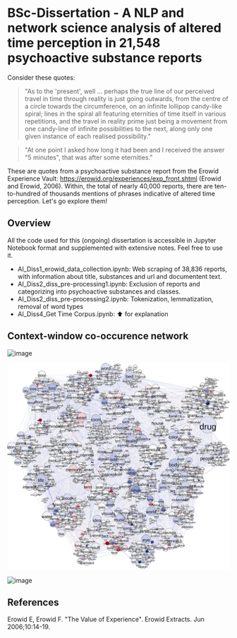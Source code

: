 # BSc-Dissertation - A NLP and network science analysis of altered time perception in 21,548 psychoactive substance reports

Consider these quotes: 

> "As to the 'present', well ... perhaps the true line of our perceived travel in time through reality is just going outwards, from the centre of a circle towards the circumference, on an infinite lollipop candy-like spiral; lines in the spiral all featuring eternities of time itself in various repetitions, and the travel in reality prime just being a movement from one candy-line of infinite possibilities to the next, along only one given instance of each realised possibility."

> "At one point I asked how long it had been and I received the answer "5 minutes", that was after some eternities."
 
These are quotes from a psychoactive substance report from the Erowid Experience Vault: https://erowid.org/experiences/exp_front.shtml (Erowid and Erowid, 2006). Within, the total of nearly 40,000 reports, there are ten-to-hundred of thousands mentions of phrases indicative of altered time perception. Let's go explore them!

## Overview

All the code used for this (ongoing) dissertation is accessible in Jupyter Notebook format and supplemented with extensive notes. Feel free to use it. 

- AI_Diss1_erowid_data_collection.ipynb: Web scraping of 38,836 reports, with information about title, substances and url and documentent text. 
- AI_Diss2_diss_pre-processing1.ipynb: Exclusion of reports and categorizing into psychoactive substances and classes. 
- AI_Diss2_diss_pre-processing2.ipynb: Tokenization, lemmatization, removal of word types
- AI_Diss4_Get Time Corpus.ipynb: :arrow_up: for explanation
 
## Context-window co-occurence network

![image](https://user-images.githubusercontent.com/107996462/206631309-72456e73-12f9-4370-ac04-d76459e46af0.png)

![alt text](https://github.com/Akseli-Ilmanen/BSc-Dissertation/blob/main/Graph1.svg?raw=true)

![image](https://user-images.githubusercontent.com/107996462/206750802-c4489265-e80e-4787-b36e-e3b3c2945b82.png)






## References

Erowid E, Erowid F. "The Value of Experience". Erowid Extracts. Jun 2006;10:14-19.

